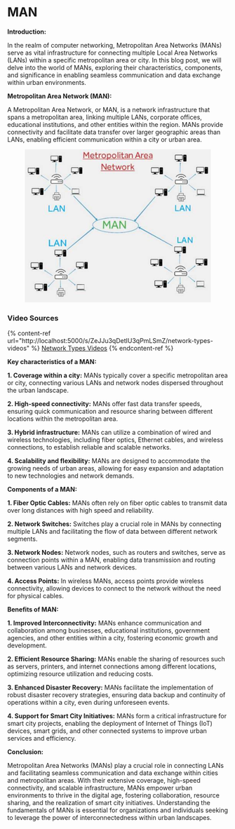 # MAN

**Introduction:**

In the realm of computer networking, Metropolitan Area Networks (MANs) serve as vital infrastructure for connecting multiple Local Area Networks (LANs) within a specific metropolitan area or city. In this blog post, we will delve into the world of MANs, exploring their characteristics, components, and significance in enabling seamless communication and data exchange within urban environments.

**Metropolitan Area Network (MAN):**

A Metropolitan Area Network, or MAN, is a network infrastructure that spans a metropolitan area, linking multiple LANs, corporate offices, educational institutions, and other entities within the region. MANs provide connectivity and facilitate data transfer over larger geographic areas than LANs, enabling efficient communication within a city or urban area.

<figure><img src="../../.gitbook/assets/Metropolitan-area-network-diagram-1.jpg" alt=""><figcaption></figcaption></figure>

### Video Sources

{% content-ref url="http://localhost:5000/s/ZeJJu3qDetIU3qPmLSmZ/network-types-videos" %}
[Network Types Videos](http://localhost:5000/s/ZeJJu3qDetIU3qPmLSmZ/network-types-videos)
{% endcontent-ref %}

**Key characteristics of a MAN:**

**1. Coverage within a city:** MANs typically cover a specific metropolitan area or city, connecting various LANs and network nodes dispersed throughout the urban landscape.

**2. High-speed connectivity:** MANs offer fast data transfer speeds, ensuring quick communication and resource sharing between different locations within the metropolitan area.

**3. Hybrid infrastructure:** MANs can utilize a combination of wired and wireless technologies, including fiber optics, Ethernet cables, and wireless connections, to establish reliable and scalable networks.

**4. Scalability and flexibility:** MANs are designed to accommodate the growing needs of urban areas, allowing for easy expansion and adaptation to new technologies and network demands.

**Components of a MAN:**

**1. Fiber Optic Cables:** MANs often rely on fiber optic cables to transmit data over long distances with high speed and reliability.

**2. Network Switches:** Switches play a crucial role in MANs by connecting multiple LANs and facilitating the flow of data between different network segments.

**3. Network Nodes:** Network nodes, such as routers and switches, serve as connection points within a MAN, enabling data transmission and routing between various LANs and network devices.

**4. Access Points:** In wireless MANs, access points provide wireless connectivity, allowing devices to connect to the network without the need for physical cables.

**Benefits of MAN:**

**1. Improved Interconnectivity:** MANs enhance communication and collaboration among businesses, educational institutions, government agencies, and other entities within a city, fostering economic growth and development.

**2. Efficient Resource Sharing:** MANs enable the sharing of resources such as servers, printers, and internet connections among different locations, optimizing resource utilization and reducing costs.

**3. Enhanced Disaster Recovery:** MANs facilitate the implementation of robust disaster recovery strategies, ensuring data backup and continuity of operations within a city, even during unforeseen events.

**4. Support for Smart City Initiatives:** MANs form a critical infrastructure for smart city projects, enabling the deployment of Internet of Things (IoT) devices, smart grids, and other connected systems to improve urban services and efficiency.

**Conclusion:**

Metropolitan Area Networks (MANs) play a crucial role in connecting LANs and facilitating seamless communication and data exchange within cities and metropolitan areas. With their extensive coverage, high-speed connectivity, and scalable infrastructure, MANs empower urban environments to thrive in the digital age, fostering collaboration, resource sharing, and the realization of smart city initiatives. Understanding the fundamentals of MANs is essential for organizations and individuals seeking to leverage the power of interconnectedness within urban landscapes.
